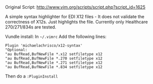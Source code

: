 Original Script: http://www.vim.org/scripts/script.php?script_id=1625

A simple syntax highlighter for EDI X12 files -
It does not validate the correctness of X12s. Just highlights the file. 
Currently only Healthcare 270/271/834s are tested.


Vundle install: 
In `~/.vimrc` Add the following lines:
```
Plugin 'michaelachrisco/x12-syntax'
"Optional:
"au BufRead,BufNewFile *.x12 setfiletype x12
"au BufRead,BufNewFile *.270 setfiletype x12
"au BufRead,BufNewFile *.271 setfiletype x12
"au BufRead,BufNewFile *.834 setfiletype x12
```
Then do a `:PluginInstall`
